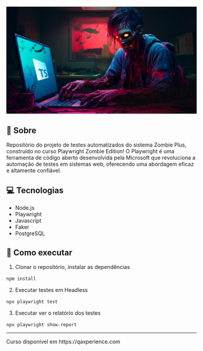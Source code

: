 ![poster](https://raw.githubusercontent.com/qaxperience/thumbnails/main/playwright-zombie.png)

## 🤘 Sobre

Repositório do projeto de testes automatizados do sistema Zombie Plus, construído no curso Playwright Zombie Edition! O Playwright é uma ferramenta de código aberto desenvolvida pela Microsoft que revoluciona a automação de testes em sistemas web, oferecendo uma abordagem eficaz e altamente confiável.

## 💻 Tecnologias

- Node.js
- Playwright
- Javascript
- Faker
- PostgreSQL

## 🤖 Como executar

1. Clonar o repositório, instalar as dependências

```
npm install
```

2. Executar testes em Headless

```
npx playwright test
```

3. Executar ver o relatório dos testes

```
npx playwright show-report
```

<hr>
Curso disponível em https://qaxperience.com
